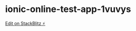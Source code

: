 # ionic-online-test-app-1vuvys

[Edit on StackBlitz ⚡️](https://stackblitz.com/edit/ionic-online-test-app-td5qdh)